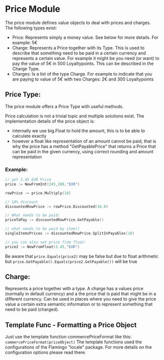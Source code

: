 # Price Module

The price module defines value objects to deal with prices and charges.
The following types exist:
* Price: Represents simply a money value. See below for more details. For example: 5€
* Charge: Represents a Price together with its Type. This is used to describe that something need to be paid in a certain currency and represents a certain value. For example it might be you need (or want) to pay the value of 5€ in 500 Loyaltypoints. This can be described in the Charge Type.
* Charges: Is a list of the type Charge. For example to indicate that you are paying to value of 5€ with two Charges: 2€ and 300 Loyaltypoints

## Price Type:
The price module offers a Price Type with useful methods.

Price calculation is not a trivial topic and multiple solutions exist. 
The implementation details of the price object is:

* internally we use big.Float to hold the amount, this is to be able to calculate exactly
* however a float like representation of an amount cannot be paid, that is why the price has a method "GetPayablePrice" that returns a Price that can be paid in the given currency, using correct rounding and amount representation


### Example:

```go
// get 2.45 EUR Price
price := NewFromInt(245,100,"EUR")

rowPrice := price.Multiply(10)

// 10% discount
discountedRowPrice := rowPrice.Discounted(10.0)

// What needs to be paid:
priceToPay := discountedRowPrice.GetPayable()

// what needs to be paid by item()
singleItemsPrices := discountedRowPrice.SplitInPayables(10)

// you can also set price from float:
price2 := NewFromFloat(2.45,"EUR")
```

Be aware that `price.Equals(price2)` may be false but due to float arithmetic but
`price.GetPayable().Equals(price2.GetPayable())` will be true

## Charge:
Represents a price together with a type. A charge has a values price (normally in default currency) and a the price that is paid that might be in a different currency.
Can be used in places where you need to give the price value a certain extra semantic information or to represent something that need to be paid (charged).

## Template Func - Formatting a Price Object

Just use the template function commercePriceFormat like this: `commercePriceFormat(priceObject)` 
The template functions used the configurations of the Flamingo "locale" package. For more details on the configuration options please read there.
